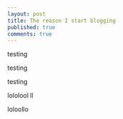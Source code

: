 ```yaml
---
layout: post
title: The reason I start blogging
published: true
comments: true
---
```



testing 



testing 










testing











lololool ll



loloollo
